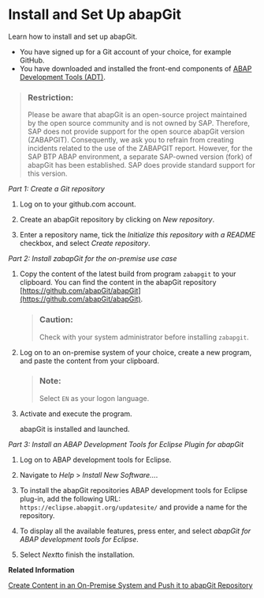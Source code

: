 <!-- loio2002380aeda84875a5fae4adc66b3fdb -->

# Install and Set Up abapGit

Learn how to install and set up abapGit.



-   You have signed up for a Git account of your choice, for example GitHub.
-   You have downloaded and installed the front-end components of [ABAP Development Tools \(ADT\)](https://tools.hana.ondemand.com/#abap).


> ### Restriction:  
> Please be aware that abapGit is an open-source project maintained by the open source community and is not owned by SAP. Therefore, SAP does not provide support for the open source abapGit version \(ZABAPGIT\). Consequently, we ask you to refrain from creating incidents related to the use of the ZABAPGIT report. However, for the SAP BTP ABAP environment, a separate SAP-owned version \(fork\) of abapGit has been established. SAP does provide standard support for this version.



*Part 1: Create a Git repository*

1.  Log on to your github.com account.

2.  Create an abapGit repository by clicking on *New repository*.
3.  Enter a repository name, tick the *Initialize this repository with a README* checkbox, and select *Create repository*.




*Part 2: Install zabapGit for the on-premise use case*

1.  Copy the content of the latest build from program `zabapgit` to your clipboard. You can find the content in the abapGit repository [https://github.com/abapGit/abapGit](https://github.com/abapGit/abapGit).

    > ### Caution:  
    > Check with your system administrator before installing `zabapgit`.

2.  Log on to an on-premise system of your choice, create a new program, and paste the content from your clipboard.

    > ### Note:  
    > Select `EN` as your logon language.

3.  Activate and execute the program.

    abapGit is installed and launched.




*Part 3: Install an ABAP Development Tools for Eclipse Plugin for abapGit*

1.  Log on to ABAP development tools for Eclipse.

2.  Navigate to *Help* \> *Install New Software...*.

3.  To install the abapGit repositories ABAP development tools for Eclipse plug-in, add the following URL: `https://eclipse.abapgit.org/updatesite/` and provide a name for the repository.

4.  To display all the available features, press enter, and select *abapGit for ABAP development tools for Eclipse*.

5.  Select *Next*to finish the installation.


**Related Information**  


[Create Content in an On-Premise System and Push it to abapGit Repository](https://help.sap.com/docs/sap-btp-abap-environment/abap-environment/create-content-in-on-premise-system-and-push-it-to-abapgit-repository?version=Cloud)

